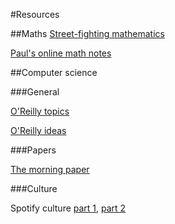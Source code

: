 #Resources

##Maths
[Street-fighting mathematics](https://mitpress.mit.edu/books/street-fighting-mathematics)

[Paul's online math notes](http://tutorial.math.lamar.edu)

##Computer science

###General

[O'Reilly topics](https://www.oreilly.com/topics)

[O'Reilly ideas](https://www.oreilly.com/ideas)

###Papers

[The morning paper](https://blog.acolyer.org/)

###Culture

Spotify culture [part 1](https://labs.spotify.com/2014/03/27/spotify-engineering-culture-part-1/), [part 2](https://labs.spotify.com/2014/09/20/spotify-engineering-culture-part-2/)
